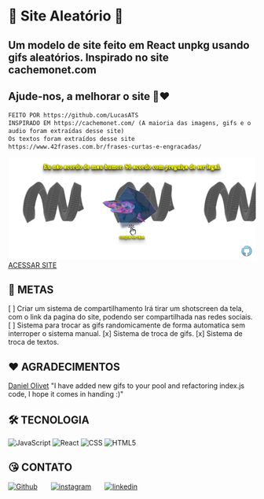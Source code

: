 # 🎲 Site Aleatório 🎲

## Um modelo de site feito em React unpkg usando gifs aleatórios. Inspirado no site cachemonet.com

## Ajude-nos, a melhorar o site 🥺❤️

    FEITO POR https://github.com/LucasATS
    INSPIRADO EM https://cachemonet.com/ (A maioria das imagens, gifs e o audio foram extraídas desse site)
    Os textos foram extraídos desse site https://www.42frases.com.br/frases-curtas-e-engracadas/

[![preview](./.github/preview.png)](https://lucasats.github.io/SiteAleatorio/)
[ACESSAR SITE](https://lucasats.github.io/SiteAleatorio/)

## __🎯 METAS__
[ ] Criar um sistema de compartilhamento
  Irá tirar um shotscreen da tela, com o link da pagina do site, podendo ser compartilhada nas redes sociais.
[ ] Sistema para trocar as gifs randomicamente de forma automatica sem interroper o sistema manual.
[x] Sistema de troca de gifs.
[x] Sistema de troca de textos.

## __❤ AGRADECIMENTOS__
[Daniel Olivet](https://github.com/daniolivet)
"I have added new gifs to your pool and refactoring index.js code, I hope it comes in handing :)"

## __🛠 TECNOLOGIA__
![JavaScript](https://img.shields.io/badge/JavaScript-323330?style=for-the-badge&logo=javascript&logoColor=F7DF1E)
![React](https://img.shields.io/badge/React-20232A?style=for-the-badge&logo=react&logoColor=61DAFB)
![CSS](https://img.shields.io/badge/CSS3-1572B6?style=for-the-badge&logo=css3&logoColor=white)
![HTML5](https://img.shields.io/badge/HTML5-E34F26?style=for-the-badge&logo=html5&logoColor=white)

## __😘 CONTATO__
<p align="left">
  <a href="https://github.com/LucasATS/"><img src="https://img.shields.io/badge/GitHub-100000?style=for-the-badge&amp;logo=github&amp;logoColor=white" alt="Github"></a>
  &nbsp &nbsp &nbsp
  <a href="https://www.instagram.com/lukaolmd/"><img src="https://img.shields.io/badge/Instagram-E4405F?style=for-the-badge&amp;logo=instagram&amp;logoColor=white" alt="instagram"></a>
  &nbsp &nbsp &nbsp
  <a href="https://www.linkedin.com/in/lucas-almeida-tiburtino-da-silva-4274ab153/"><img src="https://img.shields.io/badge/LinkedIn-0077B5?style=for-the-badge&amp;logo=linkedin&amp;logoColor=white" alt="linkedin"></a>
</p>